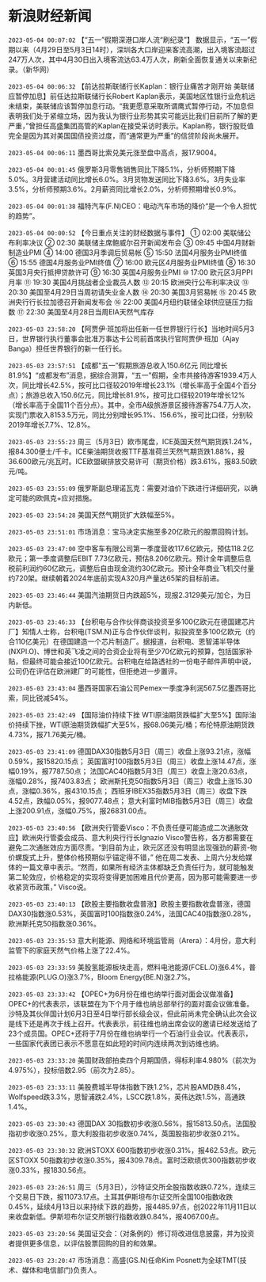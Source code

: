 # 新浪财经新闻
`2023-05-04 00:07:02` 【“五一”假期深港口岸人流“刷纪录”】 数据显示，“五一”假期以来（4月29日至5月3日14时），深圳各大口岸迎来客流高潮，出入境客流超过247万人次，其中4月30日出入境客流达63.4万人次，刷新全面恢复通关以来新纪录。（新华网）

`2023-05-04 00:06:32` 【前达拉斯联储行长Kaplan：银行业痛苦才刚开始 美联储应暂停加息】前任达拉斯联储行长Robert Kaplan表示，美国地区性银行业危机远未结束，美联储应该暂停加息行动。“我更愿意采取所谓鹰式暂停行动，不加息但表明我们处于紧缩立场，因为我认为银行业形势其实可能远比我们目前所了解的更严重，”曾担任高盛集团高管的Kaplan在接受采访时表示。Kaplan称，银行股贬值完全是因为其对美国国债投资过度，而“通常更为严重”的信贷阶段尚未展开。

`2023-05-04 00:06:11` 墨西哥比索兑美元涨至盘中高点，报17.9004。

`2023-05-04 00:01:45` 俄罗斯3月零售销售同比下降5.1%，分析师预期下降5.0%。3月营建活动同比增长6.0%。3月货物发送同比下降3.6%。3月失业率3.5%，分析师预期3.6%。2月薪资同比增长2.0%，分析师预期增长0.9%。

`2023-05-04 00:01:38` 福特汽车(F.N)CEO：电动汽车市场的降价“是一个令人担忧的趋势”。

`2023-05-04 00:00:52` 【今日重点关注的财经数据与事件】
① 02:00 美联储公布利率决议
② 02:30 美联储主席鲍威尔召开新闻发布会
③ 09:45 中国4月财新制造业PMI
④ 14:00 德国3月季调后贸易帐
⑤ 15:50 法国4月服务业PMI终值
⑥ 15:55 德国4月服务业PMI终值
⑦ 16:00 欧元区4月服务业PMI终值
⑧ 16:30 英国3月央行抵押贷款许可
⑨ 16:30 英国4月服务业PMI
⑩ 17:00 欧元区3月PPI月率
⑪ 19:30 美国4月挑战者企业裁员人数
⑫ 20:15 欧洲央行公布利率决议
⑬ 20:30 美国至4月29日当周初请失业金人数
⑭ 20:30 美国3月贸易帐
⑮ 20:45 欧洲央行行长拉加德召开新闻发布会
⑯ 22:00 美国4月纽约联储全球供应链压力指数
⑰ 22:30 美国至4月28日当周EIA天然气库存

`2023-05-03 23:58:20` 【阿贾伊·班加将出任新一任世界银行行长】当地时间5月3日，世界银行执行董事会批准万事达卡公司前首席执行官阿贾伊·班加（Ajay Banga）担任世界银行的新一任行长。

`2023-05-03 23:57:51` 【成都“五一”假期旅游总收入150.6亿元 同比增长81.9%】“成都发布”消息，据综合测算，“五一”假期，全市共接待游客1939.4万人次，同比增长42.5%，按可比口径较2019年增长23.1%（增长率高于全国4个百分点）；旅游总收入150.6亿元，同比增长81.9%，按可比口径较2019年增长12%（增长率高于全国11个百分点）。其中，全市A级旅游景区接待游客754.7万人次，实现门票收入8153.5万元，同比分别增长95.1%、156.6%，按可比口径，分别较2019年增长7.7%、12.8%。

`2023-05-03 23:55:23` 周三（5月3日）欧市尾盘，ICE英国天然气期货跌1.24%，报84.300便士/千卡。ICE柴油期货收报TTF基准荷兰天然气期货跌1.88%，报36.600欧元/兆瓦时。ICE欧盟碳排放交易许可（期货价格）跌3.61%，报83.50欧元/吨。

`2023-05-03 23:55:09` 俄罗斯副总理诺瓦克：需要对油价下跌进行详细研究，以确定可能的欧佩克+应对措施。

`2023-05-03 23:54:28` 美国天然气期货扩大跌幅至5%。

`2023-05-03 23:51:01` 市场消息：宝马决定实施至多20亿欧元的股票回购计划。

`2023-05-03 23:47:00` 空中客车有限公司第一季度营收117.6亿欧元，预估118.2亿欧元；第一季度调整后EBIT 7.73亿欧元，预估8.206亿欧元。预计全年调整后息税前利润约60亿欧元，调整后自由现金流约30亿欧元。预计全年商业飞机交付量约720架。继续朝着2024年底前实现A320月产量达65架的目标前进。

`2023-05-03 23:46:44` 美国汽油期货日内跌超5%，现报2.3129美元/加仑，为日内新低。

`2023-05-03 23:46:33` 【台积电与合作伙伴商谈投资至多100亿欧元在德国建芯片厂】知情人士称，台积电(TSM.N)正与合作伙伴谈判，拟投资至多100亿欧元（约合110亿美元）在德国建造一个芯片制造厂。据报道，台积电、恩智浦半导体(NXPI.O)、博世和英飞凌之间的合资企业将有至少70亿欧元的预算，包括国家补贴，但最终可能会接近100亿欧元。台积电在给路透社的一份电子邮件声明中说，公司仍在评估在欧洲建厂的可能性，但拒绝进一步置评。

`2023-05-03 23:43:04` 墨西哥国家石油公司Pemex一季度净利润567.5亿墨西哥比索，同比锐减54%。

`2023-05-03 23:42:49` 【国际油价持续下挫 WTI原油期货跌幅扩大至5%】国际油价持续下挫，WTI原油期货跌幅扩大至5%，报68.06美元/桶；布伦特原油期货跌4.73%，报71.76美元/桶。

`2023-05-03 23:41:09`   德国DAX30指数5月3日（周三）收盘上涨93.21点，涨幅0.59%，报15820.15点；
英国富时100指数5月3日（周三）收盘上涨14.47点，涨幅0.19%，报7787.50点；
法国CAC40指数5月3日（周三）收盘上涨20.63点，涨幅0.28%，报7403.83点；
欧洲斯托克50指数5月3日（周三）收盘上涨15.30点，涨幅0.36%，报4310.15点；
西班牙IBEX35指数5月3日（周三）收盘下跌4.52点，跌幅0.05%，报9077.48点；
意大利富时MIB指数5月3日（周三）收盘上涨200.91点，涨幅0.75%，报26831.00点。

`2023-05-03 23:40:56` 【欧洲央行管委Visco：不负责任便可能造成二次通胀效应】欧洲央行管委会成员、意大利央行行长Ignazio Visco警告称，各方都需要在避免二次通胀效应方面尽责。“到目前为止，欧元区还没有明显出现强劲的薪资-物价螺旋式上升，整体价格预期似乎锚定得不错，” 他在周二发表、上周六分发给媒体的一篇文章中表示。“然而，如果所有经济主体都缺乏负责任行为，就可能触发第二轮效应，价格稳定的实现将变得更加困难且代价更高，因为那可能需要进一步收紧货币政策，” Visco说。

`2023-05-03 23:40:13` 【欧股主要指数收盘普涨】欧股主要指数收盘普涨，德国DAX30指数涨0.53%，英国富时100指数涨0.24%，法国CAC40指数涨0.28%，欧洲斯托克50指数涨0.36%。

`2023-05-03 23:35:53` 意大利能源、网络和环境监管局（Arera）：4月份，意大利监管下的家庭天然气价格上涨了22.4%。

`2023-05-03 23:33:59` 美股氢能源板块走高，燃料电池能源(FCEL.O)涨6.4%，普拉格能源(PLUG.O)涨3.7%，Bloom Energy(BE.N)涨2.7%。

`2023-05-03 23:33:42` 【OPEC+为6月份在维也纳举行面对面会议做准备】OPEC+的代表表示，该联盟在为下个月于维也纳总部举行的面对面会议做准备。沙特及其伙伴国计划6月3日至4日举行部长级会议，但此前尚未完全确认此次会议是线下还是再次于线上召开。代表表示，前往维也纳出席会议的邀请已经发送给了23个成员国。OPEC+还将于7月份在维也纳举行一个石油行业会议。代表表示，一些国家代表团已表示不愿意在如此短的时间内连续两次到访维也纳。

`2023-05-03 23:33:20` 美国财政部拍卖四个月期国债，得标利率4.980%（前次为4.975%），投标倍数2.95（前次为2.85）。

`2023-05-03 23:33:11` 美股费城半导体指数下跌1.2%，芯片股AMD跌8.4%，Wolfspeed跌3.3%，恩智浦跌2.4%，LSCC跌1.8%，英伟达跌1.5%，高通跌1.4%。

`2023-05-03 23:30:43` 德国DAX 30指数初步收涨0.56%，报15813.50点。法国股指初步收涨0.25%，意大利股指初步收涨0.74%，英国股指初步收涨0.21%。

`2023-05-03 23:30:32` 欧洲STOXX 600指数初步收涨0.31%，报462.53点。欧元区STOXX 50指数初步收涨0.35%，报4309.78点。富时泛欧绩优300指数初步收涨0.33%，报1830.56点。

`2023-05-03 23:26:51` 周三（5月3日），沙特证交所全股指数收跌0.72%，连续三个交易日下跌，报11073.17点。土耳其伊斯坦布尔证交所全国100指数收跌0.45%，延续4月13日以来持续下跌的趋势，报4485.97点，创2022年11月11日以来收盘新低。伊斯坦布尔证交所银行指数收跌0.84%，报4067.00点。

`2023-05-03 23:20:56` 美国证交会：（对条例的）修订将改进信息披露，并为投资者提供更多信息，以评估股票回购的目的和效果。

`2023-05-03 23:20:47` 市场消息：高盛(GS.N)任命Kim Posnett为全球TMT(技术、媒体和电信部门)负责人。

